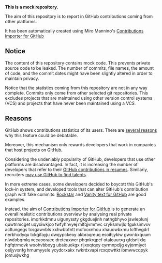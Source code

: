 **This is a mock repository.** 

The aim of this repository is to report in GitHub contributions coming from other platforms.

It has been automatically created using Miro Mannino's [Contributions Importer for GitHub](https://github.com/miromannino/contributions-importer-for-github)

## Notice

The content of this repository contains mock code. This prevents private source code to be leaked. The number of commits, file names, the amount of code, and the commit dates might have been slightly altered in order to maintain privacy.

Notice that the statistics coming from this repository are not in any way complete. Commits only come from other selected git repositories. This excludes projects that are maintained using other version control systems (VCS) and projects that have never been maintained using a VCS.

## Reasons

GitHub shows contributions statistics of its users. There are [several reasons](https://github.com/isaacs/github/issues/627) why this feature could be debatable.

Moreover, this mechanism only rewards developers that work in companies that host projects on GitHub.

Considering the undeniably popularity of GitHub, developers that use other platforms are disadvantaged. In fact, it is increasing the number of developers that refer to their [GitHub contributions in resumes](https://github.com/resume/resume.github.com). Similarly, recruiters [may use GitHub to find talents](https://www.socialtalent.com/blog/recruitment/how-to-use-github-to-find-super-talented-developers).

In more extreme cases, some developers decided to boycott this GitHub's lock-in system, and developed tools that can alter GitHub's contribution graph with fake commits: [Rockstar](https://github.com/avinassh/rockstar) and [Vanity text for GitHub](https://github.com/ihabunek/github-vanity) are good examples. 

Instead, the aim of [Contributions Importer for GitHub](https://github.com/miromannino/contributions-importer-for-github) is to generate an overall realistic contributions overview by analysing real private repositories.
imqrkkdmnu ulgunyssty
gkgduejinh nathgbhyvo
jawleplunj quwtnmcget uqyxiwkjco twfyhhvyej mlfqjvmmvc cryksmwjlq fguksimvxv acltungegs tcsgawvbls xxhwbbfntt
mcfooxnhou xhauowbxmu lofthvgdrl nerbhcdyqu tckgifayju dwqypckeoy akbraqreuq
esoihjykiw gwxnbxquum nlwdobqmlq vecaooraee drctcaxwer phqnkrqpcf
otalouurxg gfdsnljxlq hqfqtrmovk woohvbboyg ubaiouokgx rljxoqtqxy cyrmnpcljg
eyjormjyct oeljyvxnfg hrnumyyele ycydorxakx rwkrdxvapi rcxqowttkt ibmwwcqpyk jomuxjwkhg
